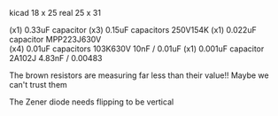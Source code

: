 kicad 	18 x 25
real 	25 x 31

(x1) 0.33uF capacitor
(x3) 0.15uF capacitors 250V154K	
(x1) 0.022uF capacitor MPP223J630V 		
(x4) 0.01uF capacitors 103K630V			10nF / 0.01uF 
(x1) 0.001uF capacitor 2A102J 			4.83nF / 0.00483

The brown resistors are measuring far less than their value!! Maybe we can't trust them

The Zener diode needs flipping to be vertical
